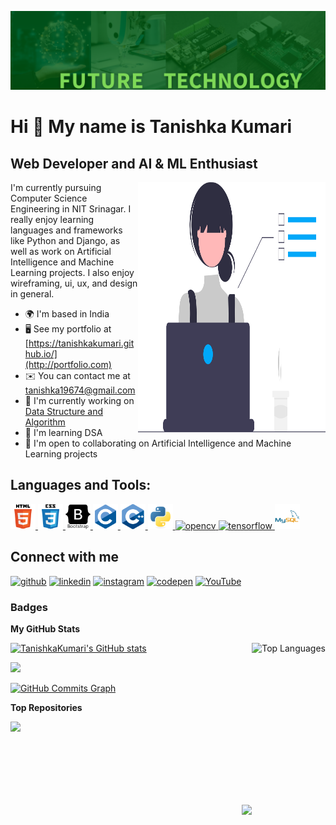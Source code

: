 ![Design and Development](https://github.com/TanishkaKumari/TanishkaKumari/blob/main/banner.png)

Hi 👋 My name is Tanishka Kumari
================================

Web Developer and AI & ML Enthusiast
------------------------------------
<img src="https://github.com/TanishkaKumari/TanishkaKumari/blob/main/undraw_dev_focus_re_6iwt.svg" align="right" height=400 width=300>
I'm currently pursuing Computer Science Engineering in NIT Srinagar. I really enjoy learning languages and frameworks like Python and Django, as well as work on Artificial Intelligence and Machine Learning projects. I also enjoy wireframing, ui, ux, and design in general.

* 🌍  I'm based in India
* 🖥️  See my portfolio at [https://tanishkakumari.github.io/](http://portfolio.com)
* ✉️  You can contact me at [tanishka19674@gmail.com](mailto:tanishka19674@gmail.com)
* 🚀  I'm currently working on [Data Structure and Algorithm](http://github.com/vikram-kangotra/DSalgo)
* 🧠  I'm learning DSA
* 🤝  I'm open to collaborating on Artificial Intelligence and Machine Learning projects

## Languages and Tools:
<p align="left"> <a href="https://www.w3.org/html/" target="_blank" rel="noreferrer"> <img src="https://raw.githubusercontent.com/devicons/devicon/master/icons/html5/html5-original-wordmark.svg" alt="html5" width="40" height="40"/> </a> <a href="https://www.w3schools.com/css/" target="_blank" rel="noreferrer"> <img src="https://raw.githubusercontent.com/devicons/devicon/master/icons/css3/css3-original-wordmark.svg" alt="css3" width="40" height="40"/> </a> <a href="https://getbootstrap.com" target="_blank" rel="noreferrer"> <img src="https://raw.githubusercontent.com/devicons/devicon/master/icons/bootstrap/bootstrap-plain-wordmark.svg" alt="bootstrap" width="40" height="40"/> </a> <a href="https://www.cprogramming.com/" target="_blank" rel="noreferrer"> <img src="https://raw.githubusercontent.com/devicons/devicon/master/icons/c/c-original.svg" alt="c" width="40" height="40"/> </a> <a href="https://www.w3schools.com/cpp/" target="_blank" rel="noreferrer"> <img src="https://raw.githubusercontent.com/devicons/devicon/master/icons/cplusplus/cplusplus-original.svg" alt="cplusplus" width="40" height="40"/> </a> <a href="https://www.python.org" target="_blank" rel="noreferrer"> <img src="https://raw.githubusercontent.com/devicons/devicon/master/icons/python/python-original.svg" alt="python" width="40" height="40"/> </a> <a href="https://opencv.org/" target="_blank" rel="noreferrer"> <img src="https://www.vectorlogo.zone/logos/opencv/opencv-icon.svg" alt="opencv" width="40" height="40"/> </a> <a href="https://www.tensorflow.org" target="_blank" rel="noreferrer"> <img src="https://www.vectorlogo.zone/logos/tensorflow/tensorflow-icon.svg" alt="tensorflow" width="40" height="40"/> </a> <a href="https://www.mysql.com/" target="_blank" rel="noreferrer"> <img src="https://raw.githubusercontent.com/devicons/devicon/master/icons/mysql/mysql-original-wordmark.svg" alt="mysql" width="40" height="40"/> </a> </p>

## Connect with me
[<img src='https://cdn.jsdelivr.net/npm/simple-icons@3.0.1/icons/github.svg' alt='github' height='40'>](https://github.com/TanishkaKumari) [<img src='https://cdn.jsdelivr.net/npm/simple-icons@3.0.1/icons/linkedin.svg' alt='linkedin' height='40'>](https://www.linkedin.com/in/tanishkakumari/) [<img src='https://cdn.jsdelivr.net/npm/simple-icons@3.0.1/icons/instagram.svg' alt='instagram' height='40'>](https://www.instagram.com/tanishka19674/)  [<img src='https://cdn.jsdelivr.net/npm/simple-icons@3.0.1/icons/codepen.svg' alt='codepen' height='40'>](https://codepen.io/tanishkakumari)  [<img src='https://cdn.jsdelivr.net/npm/simple-icons@3.0.1/icons/youtube.svg' alt='YouTube' height='40'>](https://www.youtube.com/channel/graphicsXvisual)  


### Badges

<b>My GitHub Stats</b>

<a href="https://github.com/TanishkaKumari" align="left"><img src="https://github-readme-stats.vercel.app/api/top-langs/?username=TanishkaKumari&langs_count=10&title_color=22c55e&text_color=ffffff&icon_color=22c55e&bg_color=22272e&hide_border=true&locale=en&custom_title=Top%20%Languages" alt="Top Languages" align='right' height=400/></a>

<a href="http://www.github.com/TanishkaKumari"><img src="https://github-readme-stats.vercel.app/api?username=TanishkaKumari&show_icons=true&hide=&count_private=true&title_color=22c55e&text_color=ffffff&icon_color=22c55e&bg_color=22272e&hide_border=true&show_icons=true" alt="TanishkaKumari's GitHub stats" /></a>

<a href="http://www.github.com/TanishkaKumari"><img src="https://github-readme-streak-stats.herokuapp.com/?user=TanishkaKumari&stroke=ffffff&background=22272e&ring=22c55e&fire=22c55e&currStreakNum=ffffff&currStreakLabel=22c55e&sideNums=ffffff&sideLabels=ffffff&dates=ffffff&hide_border=true" /></a>

<a href="http://www.github.com/TanishkaKumari"><img src="https://github-readme-activity-graph.cyclic.app/graph?username=TanishkaKumari&bg_color=22272e&color=ffffff&line=22c55e&point=ffffff&area_color=22272e&area=true&hide_border=true&custom_title=GitHub%20Commits%20Graph" alt="GitHub Commits Graph" /></a>

<b>Top Repositories</b>

<div width="100%" align="center"><a href="https://github.com/TanishkaKumari/AI-Gym-Trainer" align="left"><img align="left" width="45%" src="https://github-readme-stats.vercel.app/api/pin/?username=TanishkaKumari&repo=AI-Gym-Trainer&title_color=22c55e&text_color=ffffff&icon_color=22c55e&bg_color=22272e&hide_border=true&locale=en" /></a></div><br /><br /><br /><br /><br /><br /><br />

<a href="https://www.github.com/TanishkaKumari" target="_blank" rel="noreferrer"><img
src="https://img.shields.io/github/followers/TanishkaKumari?logo=github&style=for-the-badge&color=22c55e&labelColor=22272e" align='right'/></a>

